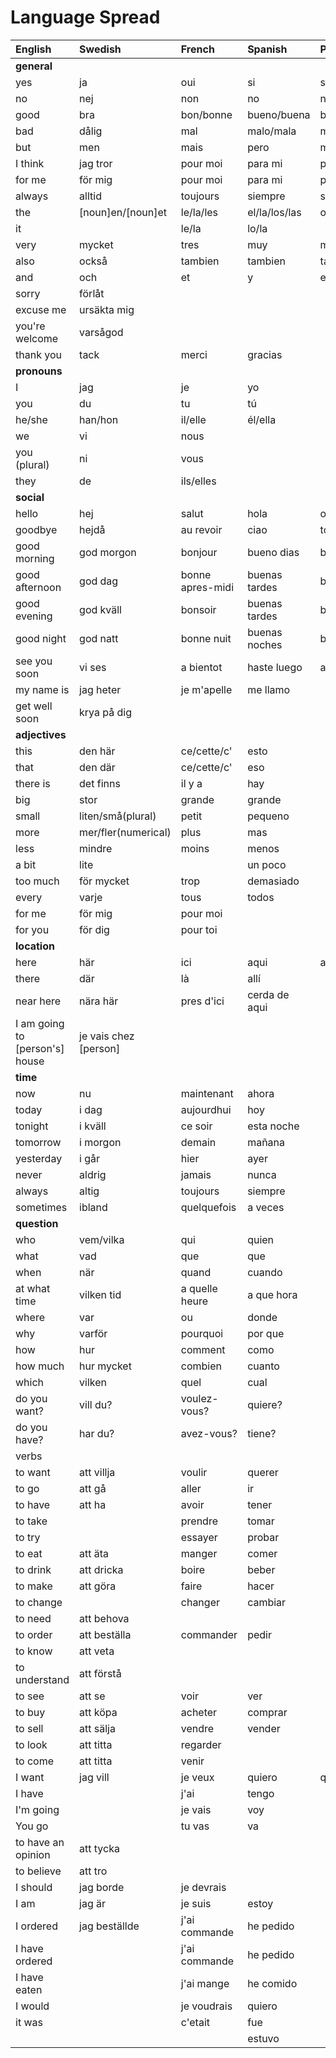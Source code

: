 # Language Spread

| English                        | Swedish               | French           | Spanish       | Portugese         | Italian         |
| :----------------------------- | :-------------------- | :--------------- | :------------ | :---------------- | :-------------- |
| **general**                    |                       |                  |               |                   |                 |
| yes                            | ja                    | oui              | si            | si                | si              |
| no                             | nej                   | non              | no            | nao               | no              |
| good                           | bra                   | bon/bonne        | bueno/buena   | bom/boa/bons/boas | buono           |
| bad                            | dålig                 | mal              | malo/mala     | mau               | cattivo/cattiva |
| but                            | men                   | mais             | pero          | mas(mash or mass) | ma              |
| I think                        | jag tror              | pour moi         | para mi       | para mim          | per me          |
| for me                         | för mig               | pour moi         | para mi       | para mim          | per me          |
| always                         | alltid                | toujours         | siempre       | sempre            | sempre          |
| the                            | [noun]en/[noun]et     | le/la/les        | el/la/los/las | o/a/os/as         |                 |
| it                             |                       | le/la            | lo/la         |                   |                 |
| very                           | mycket                | tres             | muy           | muito             | molto           |
| also                           | också                 | tambien          | tambien       | tambem            | anche           |
| and                            | och                   | et               | y             | e                 | e               |
| sorry                          | förlåt                |                  |               |                   |                 |
| excuse me                      | ursäkta mig           |                  |               |                   |                 |
| you're welcome                 | varsågod              |                  |               |                   |                 |
| thank you                      | tack                  | merci            | gracias       |                   |                 |
| **pronouns**                   |                       |                  |               |                   |                 |
| I                              | jag                   | je               | yo            |                   |                 |
| you                            | du                    | tu               | tú            |                   |                 |
| he/she                         | han/hon               | il/elle          | él/ella       |                   |                 |
| we                             | vi                    | nous             |               |                   |                 |
| you (plural)                   | ni                    | vous             |               |                   |                 |
| they                           | de                    | ils/elles        |               |                   |                 |
| **social**                     |                       |                  |               |                   |                 |
| hello                          | hej                   | salut            | hola          | ola               | ciao            |
| goodbye                        | hejdå                 | au revoir        | ciao          | tchau             | arrivederci     |
| good morning                   | god morgon            | bonjour          | bueno dias    | bom dia           | buongiorno      |
| good afternoon                 | god dag               | bonne apres-midi | buenas tardes | boa tarde         | buon pomeriggio |
| good evening                   | god kväll             | bonsoir          | buenas tardes | boa tarde         | buona serata    |
| good night                     | god natt              | bonne nuit       | buenas noches | boa noite         | buona notte     |
| see you soon                   | vi ses                | a bientot        | haste luego   | ate logo          | a dopo          |
| my name is                     | jag heter             | je m'apelle      | me llamo      |                   |                 |
| get well soon                  | krya på dig           |                  |
| **adjectives**                 |                       |                  |               |                   |                 |
| this                           | den här               | ce/cette/c'      | esto          |                   |                 |
| that                           | den där               | ce/cette/c'      | eso           |                   |                 |
| there is                       | det finns             | il y a           | hay           |
| big                            | stor                  | grande           | grande        |                   |                 |
| small                          | liten/små(plural)     | petit            | pequeno       |                   |                 |
| more                           | mer/fler(numerical)   | plus             | mas           |                   |                 |
| less                           | mindre                | moins            | menos         |                   |                 |
| a bit                          | lite                  |                  | un poco       |                   |                 |
| too much                       | för mycket            | trop             | demasiado     |                   | troppo          |
| every                          | varje                 | tous             | todos         |                   |                 |
| for me                         | för mig               | pour moi         |               |                   |                 |
| for you                        | för dig               | pour toi         |               |                   |                 |
| **location**                   |                       |                  |               |                   |                 |
| here                           | här                   | ici              | aqui          | aqui              | qui             |
| there                          | där                   | là               | allí          |                   |                 |
| near here                      | nära här              | pres d'ici       | cerda de aqui |                   |                 |
| I am going to [person's] house | je vais chez [person] |                  |               |                   |                 |
| **time**                       |                       |                  |               |                   |                 |
| now                            | nu                    | maintenant       | ahora         |
| today                          | i dag                 | aujourdhui       | hoy           |
| tonight                        | i kväll               | ce soir          | esta noche    |
| tomorrow                       | i morgon              | demain           | mañana        |
| yesterday                      | i går                 | hier             | ayer          |
| never                          | aldrig                | jamais           | nunca         |
| always                         | altig                 | toujours         | siempre       |
| sometimes                      | ibland                | quelquefois      | a veces       |                   |                 |
| **question**                   |                       |                  |               |
| who                            | vem/vilka             | qui              | quien         |
| what                           | vad                   | que              | que           |
| when                           | när                   | quand            | cuando        |
| at what time                   | vilken tid            | a quelle heure   | a que hora    |
| where                          | var                   | ou               | donde         |
| why                            | varför                | pourquoi         | por que       |
| how                            | hur                   | comment          | como          |
| how much                       | hur mycket            | combien          | cuanto        |
| which                          | vilken                | quel             | cual          |
| do you want?                   | vill du?              | voulez-vous?     | quiere?       |
| do you have?                   | har du?               | avez-vous?       | tiene?        |
| verbs                          |                       |                  |
| to want                        | att villja            | voulir           | querer        |
| to go                          | att gå                | aller            | ir            |
| to have                        | att ha                | avoir            | tener         |
| to take                        |                       | prendre          | tomar         |
| to try                         |                       | essayer          | probar        |
| to eat                         | att äta               | manger           | comer         |
| to drink                       | att dricka            | boire            | beber         |
| to make                        | att göra              | faire            | hacer         |
| to change                      |                       | changer          | cambiar       |
| to need                        | att behova            |                  |               |
| to order                       | att beställa          | commander        | pedir         |
| to know                        | att veta              |                  |               |
| to understand                  | att förstå            |                  |               |
| to see                         | att se                | voir             | ver           |
| to buy                         | att köpa              | acheter          | comprar       |
| to sell                        | att sälja             | vendre           | vender        |
| to look                        | att titta             | regarder         |               |
| to come                        | att titta             | venir            |               |
| I want                         | jag vill              | je veux          | quiero        | quero             |                 |
| I have                         |                       | j'ai             | tengo         |
| I'm going                      |                       | je vais          | voy           |
| You go                         |                       | tu vas           | va            |
| to have an opinion             | att tycka             |                  |               |
| to believe                     | att tro               |                  |               |
| I should                       | jag borde             | je devrais       |               |
| I am                           | jag är                | je suis          | estoy         |
| I ordered                      | jag beställde         | j'ai commande    | he pedido     |
| I have ordered                 |                       | j'ai commande    | he pedido     |
| I have eaten                   |                       | j'ai mange       | he comido     |
| I would                        |                       | je voudrais      | quiero        |
| it was                         |                       | c'etait          | fue           |
|                                |                       |                  | estuvo        |

